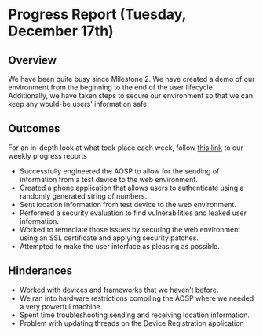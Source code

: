# Progress Report (Tuesday, December 17th)
## Overview
We have been quite busy since Milestone 2. We have created a demo of our environment from the beginning to the end of the user lifecycle. Additionally, we have taken steps to secure our environment so that we can keep any would-be users' information safe.



## Outcomes

For an in-depth look at what took place each week, follow [this link](https://github.com/ksefcovic/CYBR4580/blob/master/ProgressReports.md) to our weekly progress reports

* Successfully engineered the AOSP to allow for the sending of information from a test device to the web environment.
* Created a phone application that allows users to authenticate using a randomly generated string of numbers.
* Sent location information from test device to the web environment.
* Performed a security evaluation to find vulnerabilities and leaked user information.
* Worked to remediate those issues by securing the web environment using an SSL certificate and applying security patches.
* Attempted to make the user interface as pleasing as possible.  


## Hinderances
* Worked with devices and frameworks that we haven’t before.
* We ran into hardware restrictions compiling the AOSP where we needed a very powerful machine.
* Spent time troubleshooting sending and receiving location information.
* Problem with updating threads on the Device Registration application
